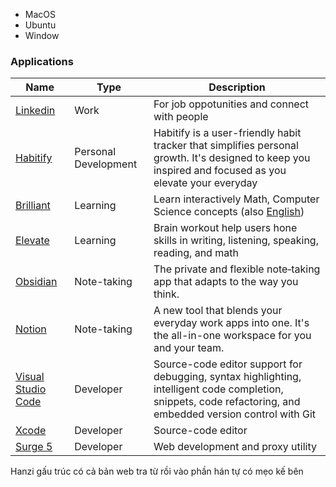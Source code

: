 - MacOS
- Ubuntu
- Window

### Applications

| Name                                                | Type                 | Description                                                                                                                                                   |
| --------------------------------------------------- | -------------------- | ------------------------------------------------------------------------------------------------------------------------------------------------------------- |
| [Linkedin](https://www.linkedin.com)                | Work                 | For job oppotunities and connect with people                                                                                                                  |
| [Habitify](Habitify.md)                             | Personal Development | Habitify is a user-friendly habit tracker that simplifies personal growth. It's designed to keep you inspired and focused as you elevate your everyday        |
| [Brilliant](https://brilliant.org)                  | Learning             | Learn interactively Math, Computer Science concepts (also [English](English.md))                                                                              |
| [Elevate](https://elevateapp.com)                   | Learning             | Brain workout help users hone skills in writing, listening, speaking, reading, and math                                                                       |
| [Obsidian](https://obsidian.md)                     | Note-taking          | The private and flexible note‑taking app that adapts to the way you think.                                                                                    |
| [Notion](https://www.notion.so)                     | Note-taking          | A new tool that blends your everyday work apps into one. It's the all-in-one workspace for you and your team.                                                 |
| [Visual Studio Code](https://code.visualstudio.com) | Developer            | Source-code editor support for debugging, syntax highlighting, intelligent code completion, snippets, code refactoring, and embedded version control with Git |
| [Xcode](https://developer.apple.com/xcode)          | Developer            | Source-code editor                                                                                                                                            |
| [Surge 5](https://manual.nssurge.com)               | Developer            | Web development and proxy utility                                                                                                                             |

Hanzi gấu trúc có cả bản web tra từ rồi vào phần hán tự có mẹo kế bên

